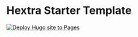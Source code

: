 # Hextra Starter Template

[![Deploy Hugo site to Pages](https://github.com/jsauni/jsauni.github.io/actions/workflows/pages.yaml/badge.svg)](https://github.com/jsauni/jsauni.github.io/actions/workflows/pages.yaml)